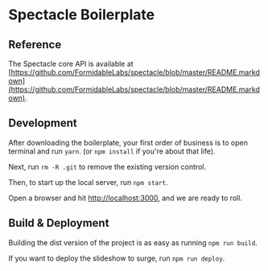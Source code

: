 # Spectacle Boilerplate

## Reference

The Spectacle core API is available at [https://github.com/FormidableLabs/spectacle/blob/master/README.markdown](https://github.com/FormidableLabs/spectacle/blob/master/README.markdown).

## Development

After downloading the boilerplate, your first order of business is to open terminal and run `yarn`. (or `npm install` if you're about that life).

Next, run `rm -R .git` to remove the existing version control.

Then, to start up the local server, run `npm start`.

Open a browser and hit [http://localhost:3000](http://localhost:3000), and we are ready to roll.

## Build & Deployment

Building the dist version of the project is as easy as running `npm run build`.

If you want to deploy the slideshow to surge, run `npm run deploy`.

